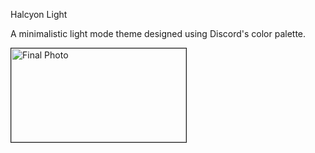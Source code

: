 Halcyon Light 

A minimalistic light mode theme designed using Discord's color palette.


<img alt="Final Photo" src="https://github.com/cheternal7890/Halcyon-Light/assets/157067093/8119aab2-8800-4ffd-ba16-e9b54682895b" class = "rounded" width = "280" height = "150" border = "1">
